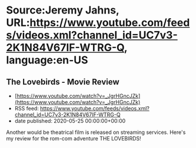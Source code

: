 # Source:Jeremy Jahns, URL:https://www.youtube.com/feeds/videos.xml?channel_id=UC7v3-2K1N84V67IF-WTRG-Q, language:en-US

## The Lovebirds - Movie Review
 - [https://www.youtube.com/watch?v=_JgrHGncJZk](https://www.youtube.com/watch?v=_JgrHGncJZk)
 - RSS feed: https://www.youtube.com/feeds/videos.xml?channel_id=UC7v3-2K1N84V67IF-WTRG-Q
 - date published: 2020-05-25 00:00:00+00:00

Another would be theatrical film is released on streaming services. Here's my review for the rom-com adventure THE LOVEBIRDS!

